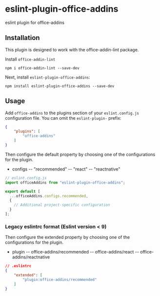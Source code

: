 # eslint-plugin-office-addins

eslint plugin for office-addins

## Installation

This plugin is designed to work with the office-addin-lint package.

Install `office-addin-lint`

``` shell
npm i office-addin-lint --save-dev
```

Next, install `eslint-plugin-office-addins`:

``` shell
npm install eslint-plugin-office-addins --save-dev

```

## Usage

Add `office-addins` to the plugins section of your `eslint.config.js` configuration file. You can omit the `eslint-plugin-` prefix:

```json
{
    "plugins": [
        "office-addins"
    ]
}
```

Then configure the default property by choosing one of the configurations for the plugin.

- configs
-- "recommended"
-- "react"
-- "reactnative"

``` js
// eslint.config.js
import officeAddins from "eslint-plugin-office-addins";

export default [
  ...officeAddins.configs.recommended,
  {
    // Additional project-specific configuration
  }
];
```

### Legacy eslintrc format (Eslint version < 9)

Then configure the extended property by choosing one of the configurations for the plugin.

- plugin
-- office-addins/recommended
-- office-addins/react
-- office-addins/reactnative

``` json
// .eslintrc
{
    "extended": [
        "plugin:office-addins/recommended"
    ]
}
```
